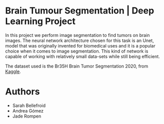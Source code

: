# Brain Tumour Segmentation | Deep Learning Project 

In this project we perform image segmentation to find tumors on brain images. The neural network architecture chosen for this task is an Unet, model that was originally invented for biomedical uses and it is a popular choice when it comes to image segmentation. This kind of network is capable of working with relatively small data-sets while still being efficient. 

The dataset used is the Br35H Brain Tumor Segmentation 2020, from [Kaggle](https://www.kaggle.com/datasets/ahmedhamada0/brain-tumor-detection).

# Authors

- Sarah Bellefroid
- Andrea Gómez
- Jade Rompen	

